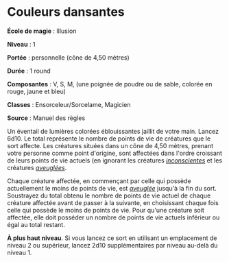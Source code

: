 # Couleurs dansantes

**École de magie** : Illusion

**Niveau** : 1

**Portée** : personnelle (cône de 4,50 mètres)

**Durée** : 1 round

**Composantes** : V, S, M, (une poignée de poudre ou de sable, colorée en rouge, jaune et bleu)

**Classes** : Ensorceleur/Sorcelame, Magicien

**Source** : Manuel des règles

Un éventail de lumières colorées éblouissantes jaillit de votre main. Lancez 6d10. Le total représente le nombre de points de vie de créatures que le sort affecte. Les créatures situées dans un cône de 4,50 mètres, prenant votre personne comme point d'origine, sont affectées dans l'ordre croissant de leurs points de vie actuels (en ignorant les créatures [_inconscientes_](/gerer-la-sante-du-personnage/#inconscient) et les créatures [_aveuglées_](/gerer-la-sante-du-personnage/#aveugle).

Chaque créature affectée, en commençant par celle qui possède actuellement le moins de points de vie, est [_aveuglée_](/gerer-la-sante-du-personnage/#aveugle) jusqu'à la fin du sort. Soustrayez du total obtenu le nombre de points de vie actuel de chaque créature affectée avant de passer à la suivante, en choisissant chaque fois celle qui possède le moins de points de vie. Pour qu'une créature soit affectée, elle doit posséder un nombre de points de vie actuels inférieur ou égal au total restant.

**À plus haut niveau**. Si vous lancez ce sort en utilisant un emplacement de niveau 2 ou supérieur, lancez 2d10 supplémentaires par niveau au-delà du niveau 1.
